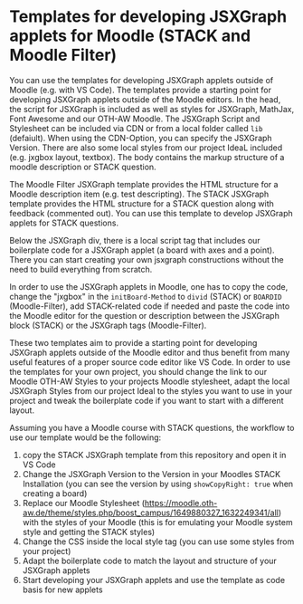 # Templates for developing JSXGraph applets for Moodle (STACK and Moodle Filter)

You can use the templates for developing JSXGraph applets outside of Moodle (e.g. with VS Code). The templates provide a starting point for developing JSXGraph applets outside of the Moodle editors. In the head, the script for JSXGraph is included as well as styles for JSXGraph, MathJax, Font Awesome and our OTH-AW Moodle. The JSXGraph Script and Stylesheet can be included via CDN or from a local folder called `lib` (defaiult). When using the CDN-Option, you can specify the JSXGraph Version. There are also some local styles from our project IdeaL included (e.g. jxgbox layout, textbox). The body contains the markup structure of a moodle description or STACK question.

The Moodle Filter JSXGraph template provides the HTML structure for a Moodle description item (e.g. test descripting).
The STACK JSXGraph template provides the HTML structure for a STACK question along with feedback (commented out). You can use this template to develop JSXGraph applets for STACK questions.

Below the JSXGraph div, there is a local script tag that includes our boilerplate code for a JSXGraph applet (a board with axes and a point). There you can start creating your own jsxgraph constructions without the need to build everything from scratch.

In order to use the JSXGraph applets in Moodle, one has to copy the code, change the "jxgbox" in the `initBoard-Method` to `divid` (STACK) or `BOARDID` (Moodle-Filter), add STACK-related code if needed and paste the code into the Moodle editor for the question or description between the JSXGraph block (STACK) or the JSXGraph tags (Moodle-Filter).

These two templates aim to provide a starting point for developing JSXGraph applets outside of the Moodle editor and thus benefit from many useful features of a proper source code editor like VS Code. In order to use the templates for your own project, you should change the link to our Moodle OTH-AW Styles to your projects Moodle stylesheet, adapt the local JSXGraph Styles from our project Ideal to the styles you want to use in your project and tweak the boilerplate code if you want to start with a different layout.

Assuming you have a Moodle course with STACK questions, the workflow to use our template would be the following:
1. copy the STACK JSXGraph template from this repository and open it in VS Code
2. Change the JSXGraph Version to the Version in your Moodles STACK Installation (you can see the version by using `showCopyRight: true` when creating a board)
3. Replace our Moodle Stylesheet (https://moodle.oth-aw.de/theme/styles.php/boost_campus/1649880327_1632249341/all) with the styles of your Moodle (this is for emulating your Moodle system style and getting the STACK styles)
4. Change the CSS inside the local style tag (you can use some styles from your project)
5. Adapt the boilerplate code to match the layout and structure of your JSXGraph applets
6. Start developing your JSXGraph applets and use the template as code basis for new applets





